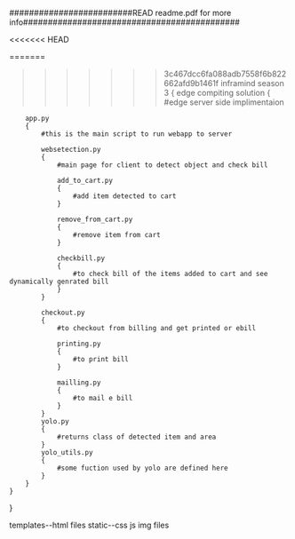 #########################READ readme.pdf for more info############################################

<<<<<<< HEAD


=======
>>>>>>> 3c467dcc6fa088adb7558f6b822662afd9b1461f
inframind season 3
{
    edge compiting solution
    {
        #edge server side implimentaion
    
        app.py
        {
            #this is the main script to run webapp to server

            websetection.py
            {
                #main page for client to detect object and check bill

                add_to_cart.py
                {
                    #add item detected to cart
                }

                remove_from_cart.py
                {
                    #remove item from cart
                }

                checkbill.py
                {
                    #to check bill of the items added to cart and see dynamically genrated bill
                }
            }

            checkout.py
            {
                #to checkout from billing and get printed or ebill

                printing.py
                {
                    #to print bill
                }

                mailling.py
                {
                    #to mail e bill
                }
            }
            yolo.py
            {
                #returns class of detected item and area
            }
            yolo_utils.py
            {
                #some fuction used by yolo are defined here
            }
        }
    }
}

templates--html files
static--css js img files
